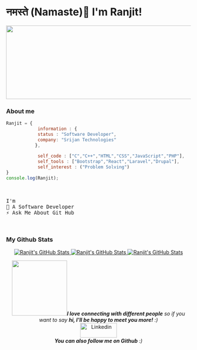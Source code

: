 # नमस्ते (Namaste)👋 I'm Ranjit!

<p>
    <img src="https://media.giphy.com/media/RbDKaczqWovIugyJmW/giphy.gif" width="1500" height="200">
</p>

### About me

```JavaScript
Ranjit = { 
            information : {
            status : "Software Developer",
            company: "Srijan Technologies"
           },
           
            self_code : ["C","C++","HTML","CSS","JavaScript","PHP"],
            self_tools : ["Bootstrap","React","Laravel","Drupal"],
            self_interest : ("Problem Solving")
}
console.log(Ranjit);          
```
<pre>
<br />
I'm
🔭 A Software Developer
⚡ Ask Me About Git Hub
<br />
</pre> 
 
### My Github Stats
<p align="center">
<a href="https://github.com/ranjit1032002" >
  <img  src="https://github-readme-stats.vercel.app/api/top-langs/?username=ranjit1032002&&show_icons=true&theme=tokyonight" alt="Ranjit's GitHub Stats" />
</a>

<a href="https://github.com/ranjit1032002">
    <img  src="https://github-readme-stats.vercel.app/api?username=ranjit1032002&show_icons=true&theme=tokyonight" alt="Ranjit's GitHub Stats">
</a>
    
<a href="https://github.com/ranjit1032002">
    <img  src="https://github-readme-streak-stats.herokuapp.com/?user=ranjit1032002&show_icons=true&theme=tokyonight" alt="Ranjit's GitHub Stats">
</a>    
</p>

<p align="center" >
<img src="https://media.giphy.com/media/LnQjpWaON8nhr21vNW/giphy.gif" width="150"><em><b>I love connecting with different people</b> so if you want to say <b>hi, I'll be happy to meet you more!</b> :)</em>
<br/>
<a href="https://www.linkedin.com/in/ranjit-kumar-sahoo-4b83331aa" title="linkedin"><img src="https://github.com/get-icon/geticon/raw/master/icons/linkedin.svg" alt="Linkedin" width="100px" height="40px"></a>
<br/>
<em><b>You can also follow me on Github</b> :)</em>
</p>

